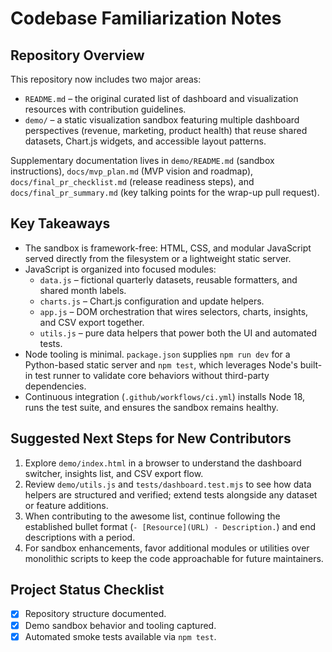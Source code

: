 # Codebase Familiarization Notes

## Repository Overview

This repository now includes two major areas:

- `README.md` – the original curated list of dashboard and visualization resources with contribution guidelines.
- `demo/` – a static visualization sandbox featuring multiple dashboard perspectives (revenue, marketing, product health) that reuse shared datasets, Chart.js widgets, and accessible layout patterns.

Supplementary documentation lives in `demo/README.md` (sandbox instructions),
`docs/mvp_plan.md` (MVP vision and roadmap), `docs/final_pr_checklist.md`
(release readiness steps), and `docs/final_pr_summary.md` (key talking points
for the wrap-up pull request).

## Key Takeaways

- The sandbox is framework-free: HTML, CSS, and modular JavaScript served directly from the filesystem or a lightweight static server.
- JavaScript is organized into focused modules:
  - `data.js` – fictional quarterly datasets, reusable formatters, and shared month labels.
  - `charts.js` – Chart.js configuration and update helpers.
  - `app.js` – DOM orchestration that wires selectors, charts, insights, and CSV export together.
  - `utils.js` – pure data helpers that power both the UI and automated tests.
- Node tooling is minimal. `package.json` supplies `npm run dev` for a Python-based static server and `npm test`, which leverages Node's built-in test runner to validate core behaviors without third-party dependencies.
- Continuous integration (`.github/workflows/ci.yml`) installs Node 18, runs the test suite, and ensures the sandbox remains healthy.

## Suggested Next Steps for New Contributors

1. Explore `demo/index.html` in a browser to understand the dashboard switcher, insights list, and CSV export flow.
2. Review `demo/utils.js` and `tests/dashboard.test.mjs` to see how data helpers are structured and verified; extend tests alongside any dataset or feature additions.
3. When contributing to the awesome list, continue following the established bullet format (`- [Resource](URL) - Description.`) and end descriptions with a period.
4. For sandbox enhancements, favor additional modules or utilities over monolithic scripts to keep the code approachable for future maintainers.

## Project Status Checklist

- [x] Repository structure documented.
- [x] Demo sandbox behavior and tooling captured.
- [x] Automated smoke tests available via `npm test`.
